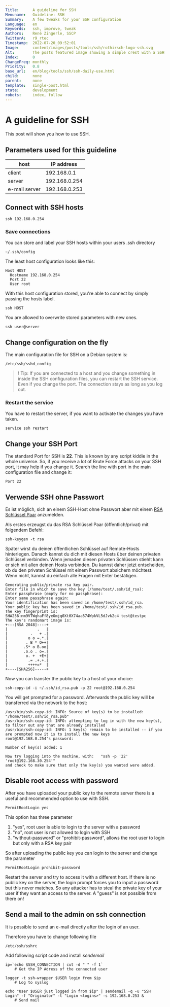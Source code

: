 ```yaml
---
Title:      A guideline for SSH
Menuname:   Guideline: SSH
Summary:    A few tweaks for your SSH configuration
Language:   en
Keywords:   ssh, improve, tweak
Authors:    René Zingerle, SSCP
TwitterA:   r9_rtec
Timestamp:  2022-07-20_09:52:01
Image:      content/images/posts/tools/ssh/rothirsch-logo-ssh.svg
Alt:        The posts featured image showing a simple crest with a SSH lettering on it
Index:      0
ChangeFreq: monthly
Priority:   0.8
base_url:   en/blog/tools/ssh/ssh-daily-use.html
child:      none
parent:     none
template:   single-post.html
state:      development
robots:     index, follow
---
```


# A guideline for SSH

This post will show you how to use SSH.

## Parameters used for this guideline

host          | IP address
------------- | -------------
client        | 192.168.0.1  
server        | 192.168.0.254
e-mail server | 192.168.0.253

## Connect with SSH hosts

    ssh 192.168.0.254

### Save connections

You can store and label your SSH hosts within your users .ssh directory

    ~/.ssh/config

The least host configuration looks like this:

    Host HOST
      Hostname 192.168.0.254
      Port 22
      User root

With this host configuration stored, you're able to connect by simply passing the hosts label.

    ssh HOST

You are allowed to overwrite stored parameters with new ones.

    ssh user@server

## Change configuration on the fly

The main configuration file for SSH on a Debian system is:

    /etc/ssh/sshd_config

> ! Tip: If you are connected to a host and you change something in inside the SSH configuration files, you can restart the SSH service. Even if you change the port. The connection stays as long as you log out.

### Restart the service

You have to restart the server, if you want to activate the changes you have taken.

    service ssh restart

## Change your SSH Port

The standard Port for SSH is __22__. This is known by any script kiddie in the whole universe. So, if you receive a lot of Brute Force attacks on your SSH port, it may help if you change it. Search the line with port in the main configuration file and change it:

    Port 22

## Verwende SSH ohne Passwort

Es ist möglich, sich an einem SSH-Host ohne Passwort aber mit einem [RSA Schlüssel Paar](https://www.youtube.com/watch?v=AQDCe585Lnc) anzumelden.

Als erstes erzeugst du das RSA Schlüssel Paar (öffentlich/privat) mit folgendem Befehl:

    ssh-keygen -t rsa

Später wirst du deinen öffentlichen Schlüssel auf Remote-Hosts hinterlegen. Danach kannst du dich mit diesen Hosts über deinen privaten Schlüssel verbinden. Wenn jemaden diesen privaten Schlüssen stiehlt kann er sich mit allen deinen Hosts verbinden. Du kannst daher  jetzt entscheiden, ob du den privaten Schlüssel mit einem Passwort absichern möchtest. Wenn nicht, kannst du einfach alle Fragen mit Enter bestätigen.

    Generating public/private rsa key pair.
    Enter file in which to save the key (/home/test/.ssh/id_rsa):
    Enter passphrase (empty for no passphrase):
    Enter same passphrase again:
    Your identification has been saved in /home/test/.ssh/id_rsa.
    Your public key has been saved in /home/test/.ssh/id_rsa.pub.
    The key fingerprint is:
    SHA256:nm9VTWqhaFf8yeOmjq0Xt0X74aa574WpkVL5dJvk2c4 test@testpc
    The key's randomart image is:
    +---[RSA 2048]----+
    |             .   |
    |          .   + .|
    |         o o =.*.|
    |        . B * O++|
    |       .S* o B.oo|
    |       .o.o . o=.|
    |        o. +  +E+|
    |         .= .+.+.|
    |         ++++=*  |
    +----[SHA256]-----+

Now you can transfer the public key to a host of your choice:

    ssh-copy-id -i ~/.ssh/id_rsa.pub -p 22 root@192.168.0.254

You will get prompted for a password. Afterwards the public key will be transferred via the network to the host:

    /usr/bin/ssh-copy-id: INFO: Source of key(s) to be installed: "/home/test/.ssh/id_rsa.pub"
    /usr/bin/ssh-copy-id: INFO: attempting to log in with the new key(s), to filter out any that are already installed
    /usr/bin/ssh-copy-id: INFO: 1 key(s) remain to be installed -- if you are prompted now it is to install the new keys
    root@192.168.0.254's password:

    Number of key(s) added: 1

    Now try logging into the machine, with:   "ssh -p '22' 'root@192.168.30.254'"
    and check to make sure that only the key(s) you wanted were added.


## Disable root access with password
After you have uploaded your public key to the remote server there is a useful and recommended option to use with SSH.

    PermitRootLogin yes

This option has three parameter

1. "yes", root user is able to login to the server with a password
2. "no", root user is not allowed to login with SSH
3. "without-password" or "prohibit-password", allows the root user to login but only with a RSA key pair

So after uploading the public key you can login to the server and change the parameter

    PermitRootLogin prohibit-password

Restart the server and try to access it with a different host. If there is no public key on the server, the login prompt forces you to input a password but this never matches. So any attacker has to steal the private key of your user if they want an access to the server. A "guess" is not possible from there on!

## Send a mail to the admin on ssh connection
It is possible to send an e-mail directly after the login of an user.

Therefore you have to change following file

    /etc/ssh/sshrc

Add following script code and install _sendemail_

    ip=`echo $SSH_CONNECTION | cut -d " " -f 1`
        # Get the IP Adress of the connected user

    logger -t ssh-wrapper $USER login from $ip
        # Log to syslog

    echo "User $USER just logged in from $ip" | sendemail -q -u "SSH Login" -f "Originator" -t "Login <logins>" -s 192.168.0.253 &
        # Send mail
